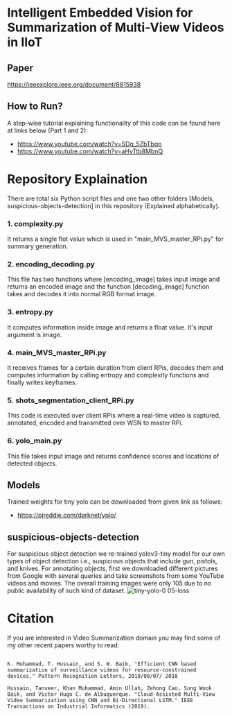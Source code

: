 # Intelligent Embedded Vision for Summarization of Multi-View Videos in IIoT

## Paper
https://ieeexplore.ieee.org/document/8815938



## How to Run? 
A step-wise tutorial explaining functionality of this code can be found here at links below (Part 1 and 2):
 - https://www.youtube.com/watch?v=SDq_5ZbTbqo
 - https://www.youtube.com/watch?v=aHvTtb8MbnQ

# Repository Explaination
There are total six Python script files and one two other folders [Models, suspicious-objects-detection] in this repository (Explained alphabetically).

### 1. complexity.py

It returns a single flot value which is used in "main_MVS_master_RPi.py" for summary generation.

### 2. encoding_decoding.py

This file has two functions where [encoding_image] takes input image and returns an encoded image and the function [decoding_image] function takes and decodes it into normal RGB format image.

### 3. entropy.py

It computes information inside image and returns a float value. It's input argument is image.

### 4. main_MVS_master_RPi.py

It receives frames for a certain duration from client RPis, decodes them and computes information by calling entropy and complexity functions and finally writes keyframes.

### 5. shots_segmentation_client_RPi.py

This code is executed over client RPis where a real-time video is captured, annotated, encoded and transmitted over WSN to master RPi.

### 6. yolo_main.py

This file takes input image and returns confidence scores and locations of detected objects.

## Models

Trained weights for tiny yolo can be downloaded from given link as follows:
- https://pjreddie.com/darknet/yolo/

## suspicious-objects-detection

For suspicious object detection we re-trained yolov3-tiny model for our own types of object detection i.e., suspicious objects that include gun, pistols, and knives. For annotating objects, first we downloaded different pictures from Google with several queries and take screenshots from some YouTube videos and movies. The overall training images were only 105 due to no public availability of such kind of dataset.
![tiny-yolo-0 05-loss](https://user-images.githubusercontent.com/40714349/64930457-e49b6400-d86b-11e9-9635-a5dd00e25b24.png)




# Citation

If you are interested in Video Summarization domain you may find some of my other recent papers worthy to read:
<pre>
<code>
K. Muhammad, T. Hussain, and S. W. Baik, "Efficient CNN based summarization of surveillance videos for resource-constrained devices," Pattern Recognition Letters, 2018/08/07/ 2018

Hussain, Tanveer, Khan Muhammad, Amin Ullah, Zehong Cao, Sung Wook Baik, and Victor Hugo C. de Albuquerque. "Cloud-Assisted Multi-View Video Summarization using CNN and Bi-Directional LSTM." IEEE Transactions on Industrial Informatics (2019).
</code>
</pre>
